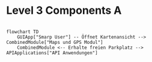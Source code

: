 # Level 3 Components A

```mermaid

flowchart TD
    GUIApp["Smarp User"] -- Öffnet Kartenansicht --> CombinedModule["Maps und GPS Modul"]
    CombinedModule <-- Erhalte freien Parkplatz --> APIApplications["API Anwendungen"]


```
